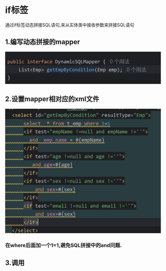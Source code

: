 # if标签

通过if标签动态拼接SQL语句,来从实体类中接收参数来拼接SQL语句

## 1.编写动态拼接的mapper

![image-20241024215245780](./../../TyporaImage/MyBatis/image-20241024215245780.png)

## 2.设置mapper相对应的xml文件

![image-20241024215339313](./../../TyporaImage/MyBatis/image-20241024215339313.png)

### 在where后面加一个1=1,避免SQL拼接中的and问题.



## 3.调用